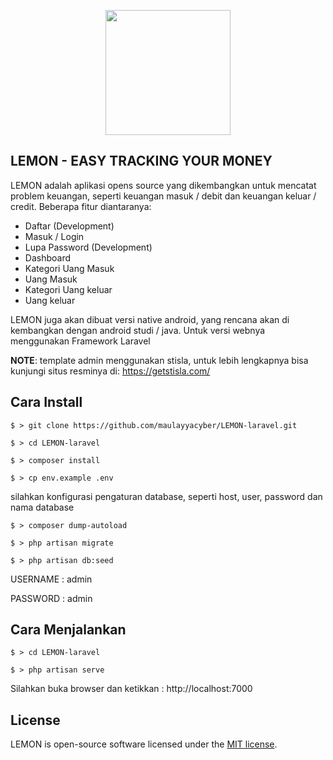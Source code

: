 <p align="center"><img src="https://static.vecteezy.com/system/resources/previews/014/526/871/original/lemon-cartoon-character-free-vector.jpg" width="200"></p>

## LEMON - EASY TRACKING YOUR MONEY

LEMON adalah aplikasi opens source yang dikembangkan untuk mencatat problem keuangan, seperti keuangan masuk / debit dan keuangan keluar / credit. Beberapa fitur diantaranya:

- Daftar (Development)
- Masuk / Login
- Lupa Password (Development)
- Dashboard
- Kategori Uang Masuk
- Uang Masuk
- Kategori Uang keluar
- Uang keluar

LEMON juga akan dibuat versi native android, yang rencana akan di kembangkan dengan android studi / java.
Untuk versi webnya menggunakan Framework Laravel

**NOTE**: template admin menggunakan stisla, untuk lebih lengkapnya bisa kunjungi situs resminya di: https://getstisla.com/


## Cara Install

`$ > git clone https://github.com/maulayyacyber/LEMON-laravel.git`

`$ > cd LEMON-laravel`

`$ > composer install`

`$ > cp env.example .env`

silahkan konfigurasi pengaturan database, seperti host, user, password dan nama database

`$ > composer dump-autoload`

`$ > php artisan migrate`

`$ > php artisan db:seed`


USERNAME : admin

PASSWORD : admin

## Cara Menjalankan

`$ > cd LEMON-laravel`

`$ > php artisan serve`

Silahkan buka browser dan ketikkan : http://localhost:7000

## License

LEMON is open-source software licensed under the [MIT license](https://opensource.org/licenses/MIT).
